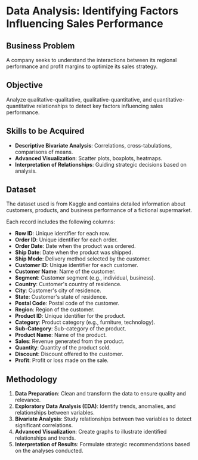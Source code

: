 # Data Analysis: Identifying Factors Influencing Sales Performance

## Business Problem

A company seeks to understand the interactions between its regional performance and profit margins to optimize its sales strategy.

## Objective

Analyze qualitative-qualitative, qualitative-quantitative, and quantitative-quantitative relationships to detect key factors influencing sales performance.

## Skills to be Acquired

- **Descriptive Bivariate Analysis**: Correlations, cross-tabulations, comparisons of means.
- **Advanced Visualization**: Scatter plots, boxplots, heatmaps.
- **Interpretation of Relationships**: Guiding strategic decisions based on analysis.

## Dataset

The dataset used is from Kaggle and contains detailed information about customers, products, and business performance of a fictional supermarket. 

Each record includes the following columns:

- **Row ID**: Unique identifier for each row.
- **Order ID**: Unique identifier for each order.
- **Order Date**: Date when the product was ordered.
- **Ship Date**: Date when the product was shipped.
- **Ship Mode**: Delivery method selected by the customer.
- **Customer ID**: Unique identifier for each customer.
- **Customer Name**: Name of the customer.
- **Segment**: Customer segment (e.g., individual, business).
- **Country**: Customer's country of residence.
- **City**: Customer's city of residence.
- **State**: Customer's state of residence.
- **Postal Code**: Postal code of the customer.
- **Region**: Region of the customer.
- **Product ID**: Unique identifier for the product.
- **Category**: Product category (e.g., furniture, technology).
- **Sub-Category**: Sub-category of the product.
- **Product Name**: Name of the product.
- **Sales**: Revenue generated from the product.
- **Quantity**: Quantity of the product sold.
- **Discount**: Discount offered to the customer.
- **Profit**: Profit or loss made on the sale.

## Methodology

1. **Data Preparation**: Clean and transform the data to ensure quality and relevance.
2. **Exploratory Data Analysis (EDA)**: Identify trends, anomalies, and relationships between variables.
3. **Bivariate Analysis**: Study relationships between two variables to detect significant correlations.
4. **Advanced Visualization**: Create graphs to illustrate identified relationships and trends.
5. **Interpretation of Results**: Formulate strategic recommendations based on the analyses conducted.


